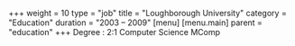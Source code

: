 +++
weight = 10
type = "job"
title = "Loughborough University"
category = "Education"
duration = "2003 – 2009"
[menu]
  [menu.main]
    parent = "education"
+++
Degree
: 2:1 Computer Science MComp

